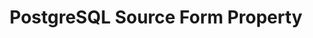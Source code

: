 ---
# -------------------------- #
#        CONTENT TYPE        #
# -------------------------- #

product-type: "connect"
content-type: "api-form"
form-type: "source"
key: "source-form-properties-postgresql-object"


# -------------------------- #
#        OBJECT INFO         #
# -------------------------- #

title: "PostgreSQL Source Form Property"
api-type: "platform.postgres"
display-name: "PostgreSQL"

source-type: "database"
docs-name: "postgres"
db-type: "postgres"

description: ""

deprecated:
  as-of: "June 2, 2021"
  use-instead: "platform.hp-postgres"


# -------------------------- #
#      OBJECT ATTRIBUTES     #
# -------------------------- #

## See these fields in _data/connect/common/database-sources.yml > all-databases

uses-common-fields: true
uses-feature-fields: true
uses-start-date: false

object-attributes:
  - name: "wal2json_message_format"
    required: false
    internal: true
    type: "string"
    description: |
      The message format version the [wal2json plugin](https://github.com/eulerto/wal2json){:target="new"} on Stitch's server should use when performing Log-based Incremental Replication.

      Accepted values are:

      - `1` - Use the v1 message format. This is the default.
      - `2` - Use the v2 message format
    value: "2"
---